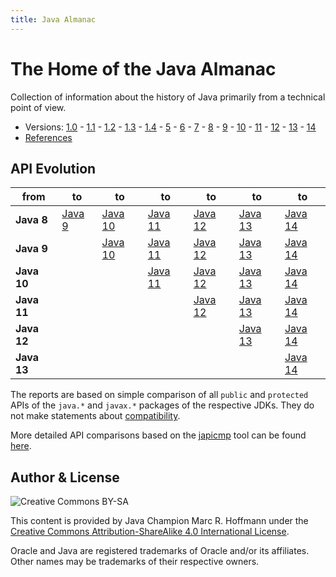 ```yaml
---
title: Java Almanac
---
```


# The Home of the Java Almanac

Collection of information about the history of Java primarily from a technical point of view.

* Versions: [1.0](jdk/1.0) -
  [1.1](jdk/1.1) -
  [1.2](jdk/1.2) -
  [1.3](jdk/1.3) -
  [1.4](jdk/1.4) -
  [5](jdk/5) -
  [6](jdk/6) -
  [7](jdk/7) -
  [8](jdk/8) -
  [9](jdk/9) -
  [10](jdk/10) -
  [11](jdk/11) -
  [12](jdk/12) -
  [13](jdk/13) -
  [14](jdk/14)
* [References](references)

## API Evolution

| from       | to | to | to | to | to | to |
|------------|----|----|----|----|----|----|
| **Java 8** | [Java 9](http://download.eclipselab.org/jdkdiff/V8/V9/index.html) | [Java 10](http://download.eclipselab.org/jdkdiff/V8/V10/index.html) | [Java 11](http://download.eclipselab.org/jdkdiff/V8/V11/index.html) | [Java 12](http://download.eclipselab.org/jdkdiff/V8/V12/index.html) | [Java 13](http://download.eclipselab.org/jdkdiff/V8/V13/index.html) | [Java 14](http://download.eclipselab.org/jdkdiff/V8/V14/index.html) |
| **Java 9** | | [Java 10](http://download.eclipselab.org/jdkdiff/V9/V10/index.html) | [Java 11](http://download.eclipselab.org/jdkdiff/V9/V11/index.html) | [Java 12](http://download.eclipselab.org/jdkdiff/V9/V12/index.html) | [Java 13](http://download.eclipselab.org/jdkdiff/V9/V13/index.html) | [Java 14](http://download.eclipselab.org/jdkdiff/V9/V14/index.html) |
| **Java 10** | | | [Java 11](http://download.eclipselab.org/jdkdiff/V10/V11/index.html) | [Java 12](http://download.eclipselab.org/jdkdiff/V10/V12/index.html) | [Java 13](http://download.eclipselab.org/jdkdiff/V10/V13/index.html) | [Java 14](http://download.eclipselab.org/jdkdiff/V10/V14/index.html) |
| **Java 11** | | | | [Java 12](http://download.eclipselab.org/jdkdiff/V11/V12/index.html) | [Java 13](http://download.eclipselab.org/jdkdiff/V11/V13/index.html) | [Java 14](http://download.eclipselab.org/jdkdiff/V11/V14/index.html) |
| **Java 12** | | | | | [Java 13](http://download.eclipselab.org/jdkdiff/V12/V13/index.html) | [Java 14](http://download.eclipselab.org/jdkdiff/V12/V14/index.html) |
| **Java 13** | | | | | | [Java 14](http://download.eclipselab.org/jdkdiff/V13/V14/index.html) |

The reports are based on simple comparison of all `public` and `protected` APIs of the `java.*` and `javax.*` packages of the respective JDKs. They do not make statements about [compatibility](https://wiki.openjdk.java.net/display/csr/Kinds+of+Compatibility).

More detailed API comparisons based on the [japicmp](https://github.com/siom79/japicmp) tool can be found [here](https://github.com/AdoptOpenJDK/jdk-api-diff).

## Author & License

![Creative Commons BY-SA](https://i.creativecommons.org/l/by-sa/4.0/88x31.png)

This content is provided by Java Champion Marc R. Hoffmann under the
[Creative Commons Attribution-ShareAlike 4.0 International License](http://creativecommons.org/licenses/by-sa/4.0/).

Oracle and Java are registered trademarks of Oracle and/or its affiliates.
Other names may be trademarks of their respective owners.